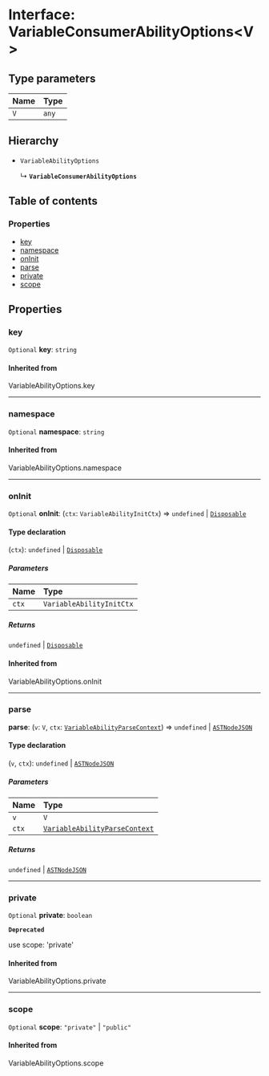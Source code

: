 # Interface: VariableConsumerAbilityOptions\<V>

## Type parameters

| Name | Type |
| :------ | :------ |
| `V` | `any` |

## Hierarchy

* `VariableAbilityOptions`

  ↳ **`VariableConsumerAbilityOptions`**

## Table of contents

### Properties

* [key](/auto-docs/fixed-layout-editor/interfaces/VariableConsumerAbilityOptions.md#key)
* [namespace](/auto-docs/fixed-layout-editor/interfaces/VariableConsumerAbilityOptions.md#namespace)
* [onInit](/auto-docs/fixed-layout-editor/interfaces/VariableConsumerAbilityOptions.md#oninit)
* [parse](/auto-docs/fixed-layout-editor/interfaces/VariableConsumerAbilityOptions.md#parse)
* [private](/auto-docs/fixed-layout-editor/interfaces/VariableConsumerAbilityOptions.md#private)
* [scope](/auto-docs/fixed-layout-editor/interfaces/VariableConsumerAbilityOptions.md#scope)

## Properties

### key

`Optional` **key**: `string`

#### Inherited from

VariableAbilityOptions.key

***

### namespace

`Optional` **namespace**: `string`

#### Inherited from

VariableAbilityOptions.namespace

***

### onInit

`Optional` **onInit**: (`ctx`: `VariableAbilityInitCtx`) => `undefined` | [`Disposable`](/auto-docs/fixed-layout-editor/interfaces/Disposable-1.md)

#### Type declaration

(`ctx`): `undefined` | [`Disposable`](/auto-docs/fixed-layout-editor/interfaces/Disposable-1.md)

##### Parameters

| Name | Type |
| :------ | :------ |
| `ctx` | `VariableAbilityInitCtx` |

##### Returns

`undefined` | [`Disposable`](/auto-docs/fixed-layout-editor/interfaces/Disposable-1.md)

#### Inherited from

VariableAbilityOptions.onInit

***

### parse

**parse**: (`v`: `V`, `ctx`: [`VariableAbilityParseContext`](/auto-docs/fixed-layout-editor/interfaces/VariableAbilityParseContext.md)) => `undefined` | [`ASTNodeJSON`](/auto-docs/fixed-layout-editor/interfaces/ASTNodeJSON.md)

#### Type declaration

(`v`, `ctx`): `undefined` | [`ASTNodeJSON`](/auto-docs/fixed-layout-editor/interfaces/ASTNodeJSON.md)

##### Parameters

| Name | Type |
| :------ | :------ |
| `v` | `V` |
| `ctx` | [`VariableAbilityParseContext`](/auto-docs/fixed-layout-editor/interfaces/VariableAbilityParseContext.md) |

##### Returns

`undefined` | [`ASTNodeJSON`](/auto-docs/fixed-layout-editor/interfaces/ASTNodeJSON.md)

***

### private

`Optional` **private**: `boolean`

**`Deprecated`**

use scope: 'private'

#### Inherited from

VariableAbilityOptions.private

***

### scope

`Optional` **scope**: `"private"` | `"public"`

#### Inherited from

VariableAbilityOptions.scope
